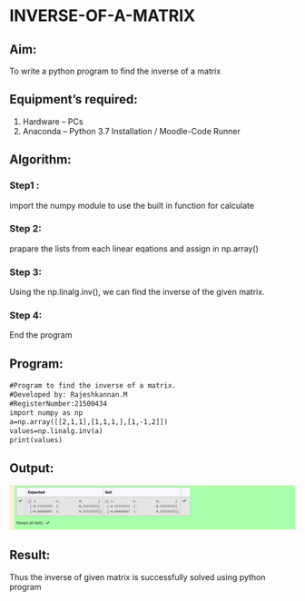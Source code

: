 # INVERSE-OF-A-MATRIX
## Aim:
To write a python program to find the inverse of a matrix
## Equipment’s required:
1. 	Hardware – PCs
2. 	Anaconda – Python 3.7 Installation / Moodle-Code Runner
## Algorithm:
### Step1 : 
import the numpy module to use the built in function for calculate
### Step 2: 
prapare the lists from each linear eqations and assign in np.array()

### Step 3: 
Using the np.linalg.inv(), we can find the inverse of the given matrix.
### Step 4: 
End the program

## Program:
```
#Program to find the inverse of a matrix.
#Developed by: Rajeshkannan.M
#RegisterNumber:21500434
import numpy as np
a=np.array([[2,1,1],[1,1,1,],[1,-1,2]])
values=np.linalg.inv(a)
print(values)
```
## Output:
![output1](IOTM.png)
## Result:
Thus the inverse of given matrix is successfully solved using python program


